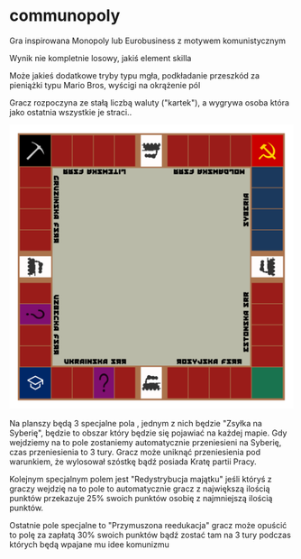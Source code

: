 # communopoly
Gra inspirowana Monopoly lub Eurobusiness z motywem komunistycznym

Wynik nie kompletnie losowy, jakiś element skilla

Może jakieś dodatkowe tryby typu mgła, podkładanie przeszkód za pieniążki typu Mario Bros, wyścigi na okrążenie pól

Gracz rozpoczyna ze stałą liczbą waluty ("kartek"), a wygrywa osoba która jako ostatnia wszystkie je straci..

![Prototyp planszy](./svg/plansza.svg)

Na planszy będą 3 specjalne pola , jednym z nich będzie "Zsyłka na Syberię", będzie to obszar który będzie się pojawiać na każdej mapie.
Gdy wejdziemy na to pole zostaniemy automatycznie przeniesieni na Syberię, czas przeniesienia to 3 tury.
Gracz może uniknąć przeniesienia pod warunkiem, że wylosował szóstkę bądź posiada Kratę partii Pracy.

Kolejnym specjalnym polem jest "Redystrybucja majątku" jeśli któryś z graczy wejdzię na to pole to automatycznie gracz z największą ilością punktów przekazuje 25% swoich punktów osobię z najmniejszą ilością punktów.

Ostatnie pole specjalne to "Przymuszona reedukacja" gracz może opuścić to polę za zapłatą 30% swoich punktów bądź zostać tam na 3 tury podczas których będą wpajane mu idee komunizmu

